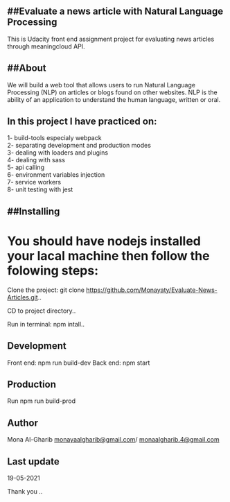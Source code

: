 ##Evaluate a news article with Natural Language Processing
----------------------------------------------------------
This is Udacity front end assignment project for evaluating news articles through meaningcloud API.

##About
-------
We will build a web tool that allows users to run Natural Language Processing (NLP) on articles or blogs found on other websites. NLP is the ability of an application to understand the human language, written or oral.

In this project I have practiced on:
------------------------------------
1- build-tools especialy webpack        
2- separating development and production modes    
3- dealing with loaders and plugins          
4- dealing with sass             
5- api calling            
6- environment variables injection        
7- service workers       
8- unit testing with jest


##Installing
------------
You should have nodejs installed your lacal machine then follow the folowing steps:
===================================================================================
Clone the project: git clone https://github.com/Monayaty/Evaluate-News-Articles.git..

CD to project directory..

Run in terminal: npm intall..

Development
-----------
Front end: npm run build-dev
Back end: npm start

Production
----------
Run npm run build-prod


Author
------
Mona Al-Gharib  monayaalgharib@gmail.com/ monaalgharib.4@gmail.com

Last update
-----------
19-05-2021

Thank you ..